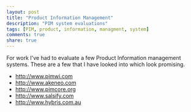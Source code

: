 ```yaml
---
layout: post
title: "Product Information Management"
description: "PIM system evaluations"
tags: [PIM, product, information, managment, system]
comments: true
share: true
---
```


For work I've had to evaluate a few Product Information management systems. 
These are a few that I have looked into which look promising. 

 * http://www.pimwi.com
 * http://www.akeneo.com
 * http://www.pimcore.org
 * http://www.salsify.com
 * http://www.hybris.com.au